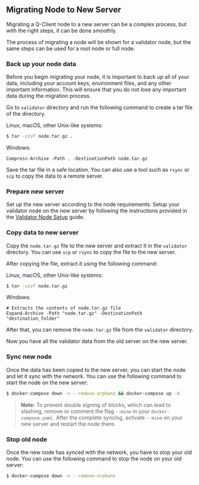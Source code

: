 ## Migrating Node to New Server

Migrating a Q-Client node to a new server can be a complex process, but with the right steps, it can be done smoothly.

The process of migrating a node will be shown for a validator node, but the same steps can be used for a root node or full node.

### Back up your node data

Before you begin migrating your node, it is important to back up all of your data, including your account keys, environment files, and any other important information. This will ensure that you do not lose any important data during the migration process.

Go to `validator` directory and run the following command to create a tar file of the directory.

Linux, macOS, other Unix-like systems:

```bash
$ tar -czvf node.tar.gz .
```
Windows:

```
Compress-Archive -Path . -DestinationPath node.tar.gz
```



Save the tar file in a safe location. You can also use a tool such as `rsync` or `scp` to copy the data to a remote server.

### Prepare new server

Set up the new server according to the node requirements. Setup your validator node on the new server by following the instructions provided in the [Validator Node Setup](./how-to-setup-validator.md) guide.

### Copy data to new server

Copy the `node.tar.gz` file to the new server and extract it in the `validator` directory. You can use `scp` or `rsync` to copy the file to the new server.

After copying the file, extract it using the following command:

Linux, macOS, other Unix-like systems:

```bash
$ tar -xzvf node.tar.gz
```
Windows:
```
# Extracts the contents of node.tar.gz file
Expand-Archive -Path "node.tar.gz" -DestinationPath "destination_folder"
```



After that, you can remove the `node.tar.gz` file from the `validator` directory.

Now you have all the validator data from the old server on the new server.

### Sync new node

Once the data has been copied to the new server, you can start the node and let it sync with the network. You can use the following command to start the node on the new server:

```bash
$ docker-compose down -v --remove-orphans && docker-compose up -d
```

> **Note:** To prevent double signing of blocks, which can lead to slashing, remove or comment the flag `--mine` in your `docker-compose.yaml`. After the complete syncing, activate `--mine` on your new server and restart the node there.

### Stop old node

Once the new node has synced with the network, you have to stop your old node. You can use the following command to stop the node on your old server:

```bash
$ docker-compose down -v --remove-orphans
```
